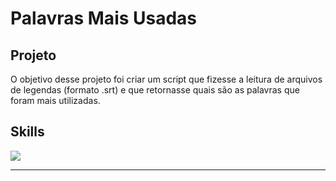 <h1>Palavras Mais Usadas</h1>

<h2>Projeto</h2>
<p>O objetivo desse projeto foi criar um script que fizesse a leitura de arquivos de legendas (formato .srt) e que retornasse quais são as palavras que foram mais utilizadas.<p>

<h2>Skills</h2>
<div>
 
  
  <img align="center" src="https://img.shields.io/badge/JavaScript-F7DF1E?style=for-the-badge&logo=javascript&logoColor=black">

</div>
                           
<hr/>

